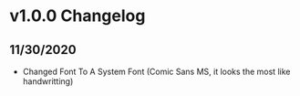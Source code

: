 # v1.0.0 Changelog

## 11/30/2020

- Changed Font To A System Font (Comic Sans MS, it looks the most like handwritting)
